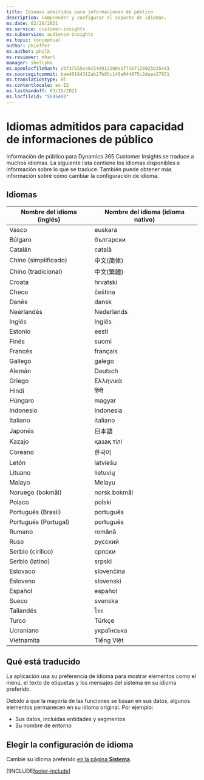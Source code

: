 ```yaml
---
title: Idiomas admitidos para informaciones de público
description: Comprender y configurar el soporte de idiomas.
ms.date: 02/26/2021
ms.service: customer-insights
ms.subservice: audience-insights
ms.topic: conceptual
author: pkieffer
ms.author: philk
ms.reviewer: mhart
manager: shellyha
ms.openlocfilehash: cbf37b55ea6c54d912200a1f7167126925b35443
ms.sourcegitcommit: bae40184312ab27b95c140a044875c2daea37951
ms.translationtype: HT
ms.contentlocale: es-ES
ms.lasthandoff: 03/15/2021
ms.locfileid: "5595493"
---
```

# <a name="supported-languages-for-audience-insights-capability"></a>Idiomas admitidos para capacidad de informaciones de público

Información de público para Dynamics 365 Customer Insights se traduce a muchos idiomas. La siguiente lista contiene los idiomas disponibles e información sobre lo que se traduce. También puede obtener más información sobre cómo cambiar la configuración de idioma. 

## <a name="languages"></a>Idiomas

| Nombre del idioma (inglés)|  Nombre del idioma (idioma nativo) |
| ------------- | ------------- |
| Vasco | euskara |
| Búlgaro | български |
| Catalán | català |
| Chino (simplificado) | 中文(简体) |
| Chino (tradicional) | 中文(繁體) |
| Croata | hrvatski |
| Checo | čeština |
| Danés | dansk |
| Neerlandés | Nederlands |
| Inglés | Inglés |
| Estonio | eesti |
| Finés | suomi |
| Francés | français |
| Gallego | galego |
| Alemán | Deutsch |
| Griego | Ελληνικά |
| Hindi | हिंदी |
| Húngaro | magyar |
| Indonesio | Indonesia |
| Italiano | italiano |
| Japonés | 日本語 |
| Kazajo | қазақ тілі |
| Coreano | 한국어 |
| Letón | latviešu |
| Lituano | lietuvių |
| Malayo | Melayu |
| Noruego (bokmål) | norsk bokmål |
| Polaco | polski |
| Portugués (Brasil) | português |
| Portugués (Portugal) | português |
| Rumano | română |
| Ruso | pусский |
| Serbio (cirílico) | српски |
| Serbio (latino) | srpski |
| Eslovaco | slovenčina |
| Esloveno | slovenski |
| Español | español |
| Sueco | svenska |
| Tailandés | ไทย |
| Turco | Türkçe |
| Ucraniano | українська |
| Vietnamita | Tiếng Việt |

## <a name="whats-translated"></a>Qué está traducido

La aplicación usa su preferencia de idioma para mostrar elementos como el menú, el texto de etiquetas y los mensajes del sistema en su idioma preferido.

Debido a que la mayoría de las funciones se basan en sus datos, algunos elementos permanecen en su idioma original. Por ejemplo:

- Sus datos, incluidas entidades y segmentos
- Su nombre de entorno

## <a name="choose-your-language-settings"></a>Elegir la configuración de idioma  

Cambie su idioma preferido [en la página **Sistema**](system.md).


[!INCLUDE[footer-include](../includes/footer-banner.md)]